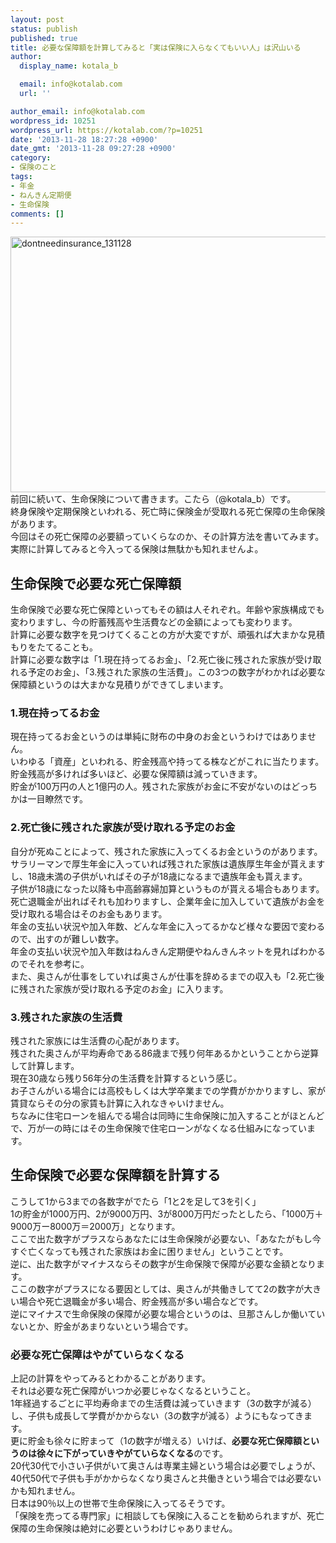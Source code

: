 ```yaml
---
layout: post
status: publish
published: true
title: 必要な保障額を計算してみると「実は保険に入らなくてもいい人」は沢山いる
author:
  display_name: kotala_b

  email: info@kotalab.com
  url: ''

author_email: info@kotalab.com
wordpress_id: 10251
wordpress_url: https://kotalab.com/?p=10251
date: '2013-11-28 18:27:28 +0900'
date_gmt: '2013-11-28 09:27:28 +0900'
category:
- 保険のこと
tags:
- 年金
- ねんきん定期便
- 生命保険
comments: []
---
```

<p><img src="https://kotalab.com/wp-content/uploads/dontneedinsurance_131128-546x409.jpg" alt="dontneedinsurance_131128" width="546" height="409" class="alignnone size-large wp-image-10253" /><br />
前回に続いて、生命保険について書きます。こたら（@kotala_b）です。<br />
終身保険や定期保険といわれる、死亡時に保険金が受取れる死亡保障の生命保険があります。<br />
今回はその死亡保障の必要額っていくらなのか、その計算方法を書いてみます。<br />
実際に計算してみると今入ってる保険は無駄かも知れませんよ。<br />
<!--more--></p>
<h2>生命保険で必要な死亡保障額</h2>
<p>生命保険で必要な死亡保障といってもその額は人それぞれ。年齢や家族構成でも変わりますし、今の貯蓄残高や生活費などの金額によっても変わります。<br />
計算に必要な数字を見つけてくることの方が大変ですが、頑張れば大まかな見積もりをたてることも。<br />
計算に必要な数字は「1.現在持ってるお金」、「2.死亡後に残された家族が受け取れる予定のお金」、「3.残された家族の生活費」。この3つの数字がわかれば必要な保障額というのは大まかな見積りができてしまいます。</p>
<h3>1.現在持ってるお金</h3>
<p>現在持ってるお金というのは単純に財布の中身のお金というわけではありません。<br />
いわゆる「資産」といわれる、貯金残高や持ってる株などがこれに当たります。<br />
貯金残高が多ければ多いほど、必要な保障額は減っていきます。<br />
貯金が100万円の人と1億円の人。残された家族がお金に不安がないのはどっちかは一目瞭然です。</p>
<h3>2.死亡後に残された家族が受け取れる予定のお金</h3>
<p>自分が死ぬことによって、残された家族に入ってくるお金というのがあります。<br />
サラリーマンで厚生年金に入っていれば残された家族は遺族厚生年金が貰えますし、18歳未満の子供がいればその子が18歳になるまで遺族年金も貰えます。<br />
子供が18歳になった以降も中高齢寡婦加算というものが貰える場合もあります。<br />
死亡退職金が出ればそれも加わりますし、企業年金に加入していて遺族がお金を受け取れる場合はそのお金もあります。<br />
年金の支払い状況や加入年数、どんな年金に入ってるかなど様々な要因で変わるので、出すのが難しい数字。<br />
年金の支払い状況や加入年数はねんきん定期便やねんきんネットを見ればわかるのでそれを参考に。<br />
また、<span class="b">奥さんが仕事をしていれば奥さんが仕事を辞めるまでの収入も「2.死亡後に残された家族が受け取れる予定のお金」に入ります。</span></p>
<h3>3.残された家族の生活費</h3>
<p>残された家族には生活費の心配があります。<br />
残された奥さんが平均寿命である86歳まで残り何年あるかということから逆算して計算します。<br />
現在30歳なら残り56年分の生活費を計算するという感じ。<br />
お子さんがいる場合には高校もしくは大学卒業までの学費がかかりますし、家が賃貸ならその分の家賃も計算に入れなきゃいけません。<br />
ちなみに住宅ローンを組んでる場合は同時に生命保険に加入することがほとんどで、万が一の時にはその生命保険で住宅ローンがなくなる仕組みになっています。</p>
<h2>生命保険で必要な保障額を計算する</h2>
<p>こうして1から3までの各数字がでたら「<span class="b">1と2を足して3を引く</span>」<br />
1の貯金が1000万円、2が9000万円、3が8000万円だったとしたら、「1000万＋9000万ー8000万＝2000万」となります。<br />
ここで出た数字が<span class="b">プラスならあなたには生命保険が必要ない、「あなたがもし今すぐ亡くなっても残された家族はお金に困りません」</span>ということです。<br />
逆に、出た数字が<span class="b">マイナスならその数字が生命保険で保障が必要な金額</span>となります。<br />
ここの数字がプラスになる要因としては、奥さんが共働きしてて2の数字が大きい場合や死亡退職金が多い場合、貯金残高が多い場合などです。<br />
逆にマイナスで生命保険の保障が必要な場合というのは、旦那さんしか働いていないとか、貯金があまりないという場合です。</p>
<h3>必要な死亡保障はやがていらなくなる</h3>
<p>上記の計算をやってみるとわかることがあります。<br />
それは必要な死亡保障がいつか必要じゃなくなるということ。<br />
1年経過するごとに平均寿命までの生活費は減っていきます（3の数字が減る）し、子供も成長して学費がかからない（3の数字が減る）ようにもなってきます。<br />
更に貯金も徐々に貯まって（1の数字が増える）いけば、<strong>必要な死亡保障額というのは徐々に下がっていきやがていらなくなる</strong>のです。<br />
20代30代で小さい子供がいて奥さんは専業主婦という場合は必要でしょうが、40代50代で子供も手がかからなくなり奥さんと共働きという場合では必要ないかも知れません。<br />
日本は90％以上の世帯で生命保険に入ってるそうです。<br />
「保険を売ってる専門家」に相談しても保険に入ることを勧められますが、死亡保障の生命保険は絶対に必要というわけじゃありません。</p>
